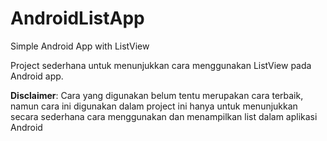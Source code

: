 # AndroidListApp
Simple Android App with ListView

Project sederhana untuk menunjukkan cara menggunakan ListView pada Android app.

**Disclaimer**:
Cara yang digunakan belum tentu merupakan cara terbaik, namun cara ini digunakan dalam project ini hanya untuk menunjukkan secara sederhana cara menggunakan dan menampilkan list dalam aplikasi Android
